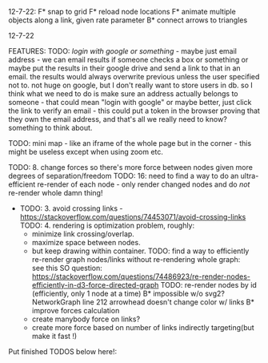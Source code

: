 <!-- TODOS:
(F) Feature (B) Bugfix -->
12-7-22:
F* snap to grid
F* reload node locations
F* animate multiple objects along a link, given rate parameter
B* connect arrows to triangles


<!-- COMPLETED TODOS
(F) Feature (B) Bugfix -->
12-7-22
<!-- F* save frontend locations -->

FEATURES:
TODO: *login with google or something* - maybe just email address - we can email results if someone checks a box or something
or maybe put the results in their google drive and send a link to that in an email. the results would always overwrite previous
unless the user specified not to. not huge on google, but I don't really want to store users in db. so I think what we need to 
do is make sure an address actually belongs to someone - that could mean "login with google" or maybe better, just click
the link to verify an email - this could put a token in the browser proving that they own the email address, and that's all
we really need to know? something to think about.

TODO: mini map - like an iframe of the whole page but in the corner - this might be useless except when using zoom etc.

TODO: 8. change forces so there's more force between nodes given more degrees of separation/freedom
TODO: 16: need to find a way to do an ultra-efficient re-render of each node -
    only render changed nodes and do *not* re-render whole damn thing!
* TODO: 3. avoid crossing links - https://stackoverflow.com/questions/74453071/avoid-crossing-links
TODO: 4. rendering is optimization problem, roughly:
    * minimize link crossing/overlap.
    * maximize space between nodes.
    * but keep drawing within container.
TODO: find a way to efficiently re-render graph nodes/links without re-rendering whole graph:  
    see this SO question: https://stackoverflow.com/questions/74486923/re-render-nodes-efficiently-in-d3-force-directed-graph
TODO: re-render nodes by id (efficiently, only 1 node at a time)
B* impossible w/o svg2? NetworkGraph line 212 arrowhead doesn't change color w/ links
B* improve forces calculation 
    * create manybody force on links?
    * create more force based on number of links indirectly targeting(but make it fast !)

Put finished TODOS below here!:

<!-- ////// FEATURES ////// -->
<!-- DONE * JSON edit doesn't reflect in visualization -->
<!-- DONE TODO: low priority task: render objects/nodes in the midpoint of edges/links! -->
<!-- DONE * Loading screen while waiting for data/d3 -->
<!-- DONE * TODO: 12: create a control panel that can do the following: -->
   <!-- * button to toggle physics on/off for the graph -->
   <!-- * pause/unpause button (to pause a process on backend -->
   <!-- * button to slow-down or speed-up backend process (change timestep) -->
   <!-- * button to stop all sources (stop generating new consumables/movables on the backend) -->
<!-- DONE TODO: 7. add dynamic images/drawings/animation along links (gets updated constantly from backend) -->
<!-- DONE TODO 0: create functionality and code quality to dynamically add/remove both nodes and links.
    We can use the JSON editor panel thing to do these updates/deletes of nodes/links.
    Creating/declaring a new node I guess should be as easy as creating a new element in the array in the JSON, likewise for links. -->
<!-- DONE TODO: The 6 histograms should have titles: 
    By Queue Length
    1. Input Queue 2. Processing Queue. 3. Output Queue

    By Time in Queue
    1. Input Queue 2. Processing Queue. 3. Output Queue -->
<!-- DONE TODO: cycle between 3 to 5 states for each node -->
<!-- MOCKUP DONE TODO: high priority - there needs to be 3 histograms for each node:
    1. histogram representing the input queue  (for items at node and waiting to be processed)
    2. histogram representing processing time (for items in process at node - not exactly a queue just time spent being processed)
    3. histogram representing the output queue (items at same node but waiting to leave - to be accepted by another node)
    note: these histograms should be updated node-by-node, so as not to re-render whole graph unnecessarily -->
<!-- DONE * TODO: 1. scale drawing to 90% of viewport (vertically and horizontally) -->
<!-- DONE TODO: because we may have 5-8 different "views per node", we need a way to select the current view besides "click-through",
    perhaps a drop-down menu? clicking through should still work, but the drop down can get us to desired view faster?
    Doesn't have to be a drop down, but some way to get to the right view. -->
<!-- DONE TODO: 2. add permanent labels to nodes -->
<!-- DONE TODO: 3. add permanent icons to nodes (any image url is fine for now) -->
<!-- DONE ** TODO: 10: on-click node -> show histogram -->
<!-- DONE ** TODO: 11: code histogram into metadata toggle -->
<!-- DONE ** TODO: 5. add on-hover text (show metadata when hovering over) -->
<!-- DONE TODO: 9. allow user to toggle on/off nodes self-separating - default is on - if it's off: then user can drag nodes wherever they want  -->
<!-- DONE ** TODO: 11: on-hover over link -> show histogram -->
<!-- DONE TODO:make initial separating force a little stronger, so that nodes are further apart (more spaced out). -->
<!-- DONE * TODO: 15: nodes will "float" outside of viewport, after turning physics on/off -->
<!-- DONE TODO: 17: fix viewport too tall(no scrolling !) -->
<!-- DONE TODO:2. on/in initial render, avoid crossing lines/edges -->
<!-- DONE TODO: 13: control panel at top: movable -->
<!-- DONE TODO: 14: create generic JSON editor panel - show JSON blob and allow user to edit and save it (there should be ready-made solutions for this) -->
<!-- ====================== -->
<!-- DONE TODO: Every node should have permanently visible info:
    [
        {label: "<string>", value: <any>},
        {label: "<string>", value: <any>},
        {label: "<string>", value: <any>},
        {label: "<string>", value: <any>},
        // ...
        {label: "<string>", value: <any>}
    ]
    probably only allow like 3-4 fields to be permanently visible on a node -->
<!-- ====================== -->
<!-- DONE TODO: aside from the permanently visible data, create a panel in the node view that can take data like this:
[
 {label: "<string>", value: <any>},
 {label: "<string>", value: <any>},
 {label: "<string>", value: <any>},
 {label: "<string>", value: <any>},
  // ...
 {label: "<string>", value: <any>}
]
if value is string, make the value field green, if number, orange, if boolean blue, something like that -->
<!-- ==================== -->
<!-- TODO: Active/inactive links
if link is active, make it blue/green, if link is inactive, change the or icon? -->
<!-- ======================== -->
<!-- TODO: 4. allow for triangle or rectangular shapes in nodes -->
<!-- DONE * Histogram line 36 histogram smoothing algorithm -->
<!-- TODO: 6. add dynamic text above node (gets updated constantly from backend) -->


<!-- ////// BUGFIXES: ////// -->
<!-- DONE update nodes dont scale w/ zoom (temp fix: disappear on zoom) -->
<!-- DONE * NetworkGraph line 94 links dont display arrows -->
<!-- DONE * NetworkGraph foreignobject popup hidden behind nodes (z index doesnt fix this)
    this problem is pretty difficult because svg paints elements in the order they appear in the dom
    if we want to use svelte to draw these popups in the dom, i dont know how to fix drawing order
    only solution i see is drawing the foreignobject in d3 after the nodes are drawn
    i'd like to search for a solution that avoids this, as it makes the code unnecessarily complicated -->
<!-- DONE * transform translate console error -->
<!-- DONE * +page.svelte line 53 edit dataset with JSON editor -->
<!-- DONE * NetworkGraph line 79 zoom doesnt work w metadata -->
<!-- DONE * NetworkGraph line 209 update nodes still exist while paused -->
<!-- DONE * control panel loses width on window resize -->

